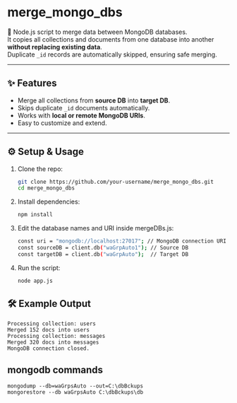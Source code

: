 # merge_mongo_dbs

🚀 Node.js script to merge data between MongoDB databases.  
It copies all collections and documents from one database into another **without replacing existing data**.  
Duplicate `_id` records are automatically skipped, ensuring safe merging.

---

## ✨ Features

- Merge all collections from **source DB** into **target DB**.
- Skips duplicate `_id` documents automatically.
- Works with **local or remote MongoDB URIs**.
- Easy to customize and extend.

---

## ⚙️ Setup & Usage

1. Clone the repo:

   ```bash
   git clone https://github.com/your-username/merge_mongo_dbs.git
   cd merge_mongo_dbs

   ```

2. Install dependencies:

   ```bash
   npm install

   ```

3. Edit the database names and URI inside mergeDBs.js:

   ```bash
   const uri = "mongodb://localhost:27017"; // MongoDB connection URI
   const sourceDB = client.db("waGrpAuto1"); // Source DB
   const targetDB = client.db("waGrpAuto");  // Target DB

   ```

4. Run the script:
   ```bash
   node app.js
   ```

## 🛠 Example Output

    Processing collection: users
    Merged 152 docs into users
    Processing collection: messages
    Merged 320 docs into messages
    MongoDB connection closed.

## mongodb commands

    mongodump --db=waGrpsAuto --out=C:\dbBckups
    mongorestore --db waGrpsAuto C:\dbBckups\db

